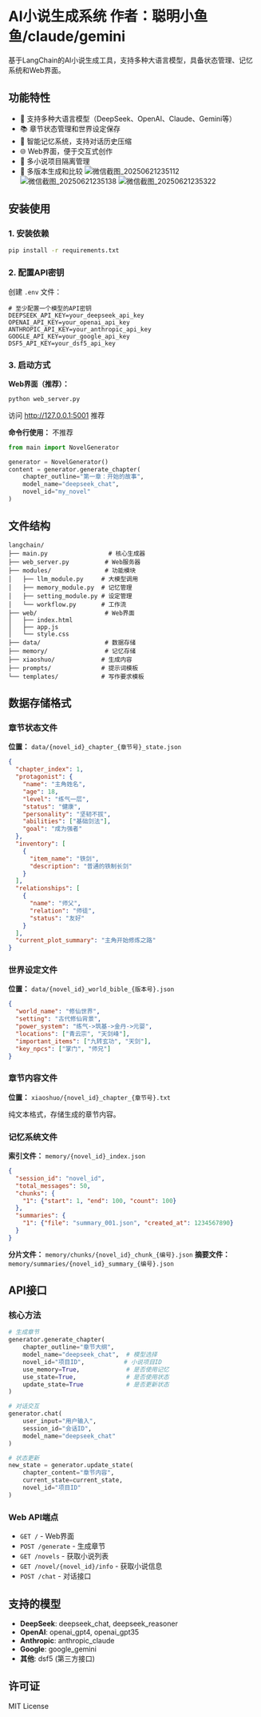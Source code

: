 # AI小说生成系统   作者：聪明小鱼鱼/claude/gemini

基于LangChain的AI小说生成工具，支持多种大语言模型，具备状态管理、记忆系统和Web界面。

## 功能特性

- 🤖 支持多种大语言模型（DeepSeek、OpenAI、Claude、Gemini等）
- 📚 章节状态管理和世界设定保存
- 🧠 智能记忆系统，支持对话历史压缩
- 🌐 Web界面，便于交互式创作
- 📝 多小说项目隔离管理
- 🔄 多版本生成和比较
![微信截图_20250621235112](https://github.com/user-attachments/assets/0754700c-2937-4f60-9937-6910032001d2)
![微信截图_20250621235138](https://github.com/user-attachments/assets/583094fd-4b8e-4eb8-8b56-fed366f6d849)
![微信截图_20250621235322](https://github.com/user-attachments/assets/db920f8a-6e4c-4de7-b3b6-091e3fabc85f)

## 安装使用

### 1. 安装依赖

```bash
pip install -r requirements.txt
```

### 2. 配置API密钥

创建 `.env` 文件：

```env
# 至少配置一个模型的API密钥
DEEPSEEK_API_KEY=your_deepseek_api_key
OPENAI_API_KEY=your_openai_api_key
ANTHROPIC_API_KEY=your_anthropic_api_key
GOOGLE_API_KEY=your_google_api_key
DSF5_API_KEY=your_dsf5_api_key
```

### 3. 启动方式

**Web界面（推荐）：**
```bash
python web_server.py
```
访问 http://127.0.0.1:5001  推荐

**命令行使用：**  不推荐
```python
from main import NovelGenerator

generator = NovelGenerator()
content = generator.generate_chapter(
    chapter_outline="第一章：开始的故事",
    model_name="deepseek_chat",
    novel_id="my_novel"
)
```

## 文件结构

```
langchain/
├── main.py                 # 核心生成器
├── web_server.py          # Web服务器
├── modules/               # 功能模块
│   ├── llm_module.py     # 大模型调用
│   ├── memory_module.py  # 记忆管理
│   ├── setting_module.py # 设定管理
│   └── workflow.py       # 工作流
├── web/                   # Web界面
│   ├── index.html
│   ├── app.js
│   └── style.css
├── data/                  # 数据存储
├── memory/                # 记忆存储
├── xiaoshuo/             # 生成内容
├── prompts/              # 提示词模板
└── templates/            # 写作要求模板
```

## 数据存储格式

### 章节状态文件
**位置：** `data/{novel_id}_chapter_{章节号}_state.json`

```json
{
  "chapter_index": 1,
  "protagonist": {
    "name": "主角姓名",
    "age": 18,
    "level": "练气一层",
    "status": "健康",
    "personality": "坚韧不拔",
    "abilities": ["基础剑法"],
    "goal": "成为强者"
  },
  "inventory": [
    {
      "item_name": "铁剑",
      "description": "普通的铁制长剑"
    }
  ],
  "relationships": [
    {
      "name": "师父",
      "relation": "师徒",
      "status": "友好"
    }
  ],
  "current_plot_summary": "主角开始修炼之路"
}
```

### 世界设定文件
**位置：** `data/{novel_id}_world_bible_{版本号}.json`

```json
{
  "world_name": "修仙世界",
  "setting": "古代修仙背景",
  "power_system": "练气->筑基->金丹->元婴",
  "locations": ["青云宗", "天剑峰"],
  "important_items": ["九转玄功", "天剑"],
  "key_npcs": ["掌门", "师兄"]
}
```

### 章节内容文件
**位置：** `xiaoshuo/{novel_id}_chapter_{章节号}.txt`

纯文本格式，存储生成的章节内容。

### 记忆系统文件

**索引文件：** `memory/{novel_id}_index.json`
```json
{
  "session_id": "novel_id",
  "total_messages": 50,
  "chunks": {
    "1": {"start": 1, "end": 100, "count": 100}
  },
  "summaries": {
    "1": {"file": "summary_001.json", "created_at": 1234567890}
  }
}
```

**分片文件：** `memory/chunks/{novel_id}_chunk_{编号}.json`
**摘要文件：** `memory/summaries/{novel_id}_summary_{编号}.json`

## API接口

### 核心方法

```python
# 生成章节
generator.generate_chapter(
    chapter_outline="章节大纲",
    model_name="deepseek_chat",  # 模型选择
    novel_id="项目ID",           # 小说项目ID
    use_memory=True,             # 是否使用记忆
    use_state=True,              # 是否使用状态
    update_state=True            # 是否更新状态
)

# 对话交互
generator.chat(
    user_input="用户输入",
    session_id="会话ID",
    model_name="deepseek_chat"
)

# 状态更新
new_state = generator.update_state(
    chapter_content="章节内容",
    current_state=current_state,
    novel_id="项目ID"
)
```

### Web API端点

- `GET /` - Web界面
- `POST /generate` - 生成章节
- `GET /novels` - 获取小说列表
- `GET /novel/{novel_id}/info` - 获取小说信息
- `POST /chat` - 对话接口

## 支持的模型

- **DeepSeek**: deepseek_chat, deepseek_reasoner
- **OpenAI**: openai_gpt4, openai_gpt35
- **Anthropic**: anthropic_claude
- **Google**: google_gemini
- **其他**: dsf5 (第三方接口)

## 许可证

MIT License 
